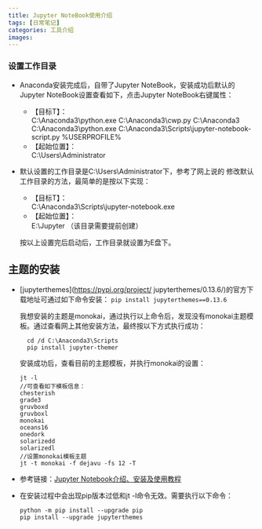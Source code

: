 ```yaml
---
title: Jupyter NoteBook使用介绍
tags: [日常笔记]
categories: 工具介绍
images: 
---
```

### 设置工作目录
 * Anaconda安装完成后，自带了Jupyter NoteBook，安装成功后默认的Jupyter NoteBook设置查看如下，点击Jupyter NoteBook右键属性：
	 * 【目标T】：<br/>
	 C:\Anaconda3\python.exe C:\Anaconda3\cwp.py C:\Anaconda3 C:\Anaconda3\python.exe C:\Anaconda3\Scripts\jupyter-notebook-script.py %USERPROFILE%	
	 * 【起始位置】：<br/>
	C:\Users\Administrator

* 默认设置的工作目录是C:\Users\Administrator下，参考了网上说的  修改默认工作目录的方法，最简单的是按以下实现：
	* 【目标T】：<br/>
	C:\Anaconda3\Scripts\jupyter-notebook.exe
    * 【起始位置】：<br/>
    E:\Jupyter  （该目录需要提前创建）

    按以上设置完后启动后，工作目录就设置为E盘下。


## 主题的安装

  * [jupyterthemes](https://pypi.org/project/   jupyterthemes/0.13.6/)的官方下载地址可通过如下命令安装：
	`pip install jupyterthemes==0.13.6`

    我想安装的主题是monokai，通过执行以上命令后，发现没有monokai主题模板。通过查看网上其他安装方法，最终按以下方式执行成功：

	      cd /d C:\Anaconda3\Scripts
	      pip install jupyter-themer

    安装成功后，查看目前的主题模板，并执行monokai的设置：
	
		jt -l
	    //可查看如下模板信息：
	    chesterish
	    grade3
	    gruvboxd
	    gruvboxl
	    monokai
	    oceans16
	    onedork
	    solarizedd
	    solarizedl
	    //设置monokai模板主题
	    jt -t monokai -f dejavu -fs 12 -T
	
*	参考链接：[Jupyter Notebook介绍、安装及使用教程](https://www.jianshu.com/p/91365f343585)
*	在安装过程中会出现pip版本过低和jt -l命令无效。需要执行以下命令：

		
	    python -m pip install --upgrade pip
		pip install --upgrade jupyterthemes
		
